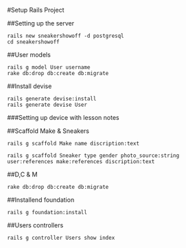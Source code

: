 #Setup Rails Project

##Setting up the server
```
rails new sneakershowoff -d postgresql
cd sneakershowoff
```

##User models
```
rails g model User username 
rake db:drop db:create db:migrate
```

##Install devise 
```
rails generate devise:install
rails generate devise User
```

###Setting up device with lesson notes

##Scaffold Make & Sneakers
```
rails g scaffold Make name discription:text 

rails g scaffold Sneaker type gender photo_source:string user:references make:references discription:text
```

##D,C & M
```
rake db:drop db:create db:migrate
````

##Installend foundation
```
rails g foundation:install
````

##Users controllers
```
rails g controller Users show index
```

